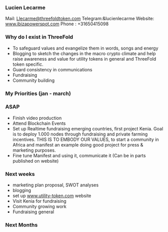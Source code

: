 ### Lucien Lecarme


Mail: Llecarme@threefoldtoken.com
Telegram:&lucienlecarme
Website: www.ibizapowerspot.com
Phone : +31650415098

### Why do I exist in ThreeFold
-	To safeguard values and evangelize them in words, songs and energy
-	Blogging to sketch the changes in the macro crypto climate and help raise awareness and value for utility tokens in general and ThreeFold token specific.   
-	Guard consistency in communications 
-	Fundraising 
-	Community building

### My Priorities (jan - march)

### ASAP
-	Finish video production
-	Attend Blockchain Events 
-	Set up Realtime fundraising emerging countries, first project Kenia. Goal is to deploy 1.000 nodes through fundraising and private farming incentives. THIS IS TO EMBODY OUR VALUES, to start a community in Africa and manifest an example doing good project for press & marketing purposes.
-	Fine tune Manifest and using it, communicate it (Can be in parts published on website)

### Next weeks

- marketing plan proposal, SWOT analyses
- blogging
- set up www.utility-token.com  website
- Visit Kenia for fundraising
- Community growing work
- Fundraising general


### Next Months

